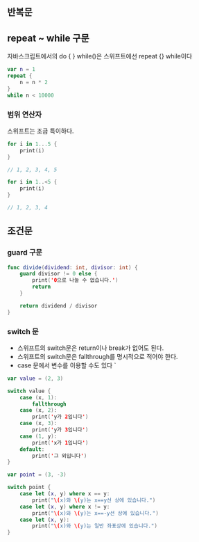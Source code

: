 ```toc
```
## 반복문
## repeat ~ while 구문
자바스크립트에서의 do { } while()은 스위프트에선 repeat {} while이다

```swift
var n = 1
repeat {
	n = n * 2
}
while n < 10000
```

### 범위 연산자
스위프트는 조금 특이하다.

```swift
for i in 1...5 {
	print(i)
}

// 1, 2, 3, 4, 5
```

```swift
for i in 1..<5 {
	print(i)
}

// 1, 2, 3, 4
```


## 조건문
### guard 구문

```swift
func divide(dividend: int, divisor: int) {
	guard divisor != 0 else {
		print('0으로 나눌 수 없습니다.')
		return
	}

	return dividend / divisor
}
```

### switch 문
- 스위프트의 switch문은 return이나 break가 없어도 된다.
- 스위프트의 switch문은 fallthrough를 명시적으로 적어야 한다.
- case 문에서 변수를 이용할 수도 있다
`
```swift
var value = (2, 3)

switch value {
	case (x, 1):
		fallthrough
	case (x, 2):
		print('y가 2입니다')
	case (x, 3):
		print('y가 3입니다')
	case (1, y):
		print('x가 1입니다')
	default:
		print('그 외입니다')
}
```

```swift
var point = (3, -3)

switch point {
	case let (x, y) where x == y:
		print("\(x)와 \(y)는 x==y선 상에 있습니다.")
	case let (x, y) where x != y:
		print("\(x)와 \(y)는 x==-y선 상에 있습니다.")
	case let (x, y):
		print("\(x)와 \(y)는 일반 좌표상에 있습니다.")
}
```

